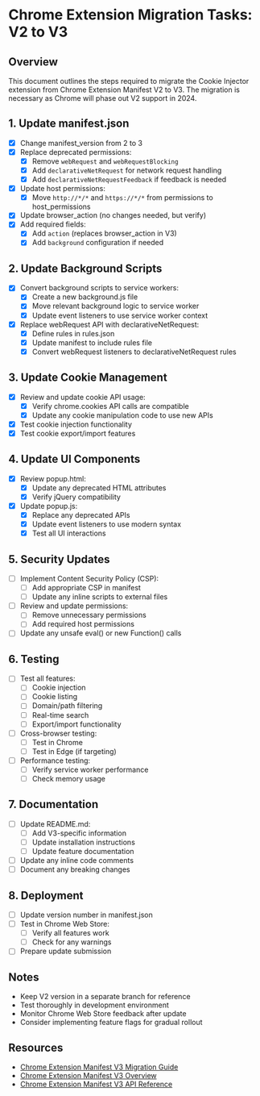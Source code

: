 # Chrome Extension Migration Tasks: V2 to V3

## Overview
This document outlines the steps required to migrate the Cookie Injector extension from Chrome Extension Manifest V2 to V3. The migration is necessary as Chrome will phase out V2 support in 2024.

## 1. Update manifest.json
- [x] Change manifest_version from 2 to 3
- [x] Replace deprecated permissions:
  - [x] Remove `webRequest` and `webRequestBlocking`
  - [x] Add `declarativeNetRequest` for network request handling
  - [x] Add `declarativeNetRequestFeedback` if feedback is needed
- [x] Update host permissions:
  - [x] Move `http://*/*` and `https://*/*` from permissions to host_permissions
- [x] Update browser_action (no changes needed, but verify)
- [x] Add required fields:
  - [x] Add `action` (replaces browser_action in V3)
  - [x] Add `background` configuration if needed

## 2. Update Background Scripts
- [x] Convert background scripts to service workers:
  - [x] Create a new background.js file
  - [x] Move relevant background logic to service worker
  - [x] Update event listeners to use service worker context
- [x] Replace webRequest API with declarativeNetRequest:
  - [x] Define rules in rules.json
  - [x] Update manifest to include rules file
  - [x] Convert webRequest listeners to declarativeNetRequest rules

## 3. Update Cookie Management
- [x] Review and update cookie API usage:
  - [x] Verify chrome.cookies API calls are compatible
  - [x] Update any cookie manipulation code to use new APIs
- [x] Test cookie injection functionality
- [x] Test cookie export/import features

## 4. Update UI Components
- [x] Review popup.html:
  - [x] Update any deprecated HTML attributes
  - [x] Verify jQuery compatibility
- [x] Update popup.js:
  - [x] Replace any deprecated APIs
  - [x] Update event listeners to use modern syntax
  - [x] Test all UI interactions

## 5. Security Updates
- [ ] Implement Content Security Policy (CSP):
  - [ ] Add appropriate CSP in manifest
  - [ ] Update any inline scripts to external files
- [ ] Review and update permissions:
  - [ ] Remove unnecessary permissions
  - [ ] Add required host permissions
- [ ] Update any unsafe eval() or new Function() calls

## 6. Testing
- [ ] Test all features:
  - [ ] Cookie injection
  - [ ] Cookie listing
  - [ ] Domain/path filtering
  - [ ] Real-time search
  - [ ] Export/import functionality
- [ ] Cross-browser testing:
  - [ ] Test in Chrome
  - [ ] Test in Edge (if targeting)
- [ ] Performance testing:
  - [ ] Verify service worker performance
  - [ ] Check memory usage

## 7. Documentation
- [ ] Update README.md:
  - [ ] Add V3-specific information
  - [ ] Update installation instructions
  - [ ] Update feature documentation
- [ ] Update any inline code comments
- [ ] Document any breaking changes

## 8. Deployment
- [ ] Update version number in manifest.json
- [ ] Test in Chrome Web Store:
  - [ ] Verify all features work
  - [ ] Check for any warnings
- [ ] Prepare update submission

## Notes
- Keep V2 version in a separate branch for reference
- Test thoroughly in development environment
- Monitor Chrome Web Store feedback after update
- Consider implementing feature flags for gradual rollout

## Resources
- [Chrome Extension Manifest V3 Migration Guide](https://developer.chrome.com/docs/extensions/mv3/intro/)
- [Chrome Extension Manifest V3 Overview](https://developer.chrome.com/docs/extensions/mv3/overview/)
- [Chrome Extension Manifest V3 API Reference](https://developer.chrome.com/docs/extensions/reference/) 